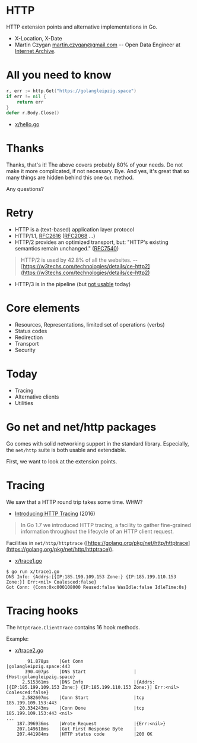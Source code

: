 # HTTP

HTTP extension points and alternative implementations in Go.

* X-Location, X-Date
* Martin Czygan <martin.czygan@gmail.com> -- Open Data Engineer at [Internet
  Archive](https://archive.org/).

# All you need to know

```go
r, err := http.Get("https://golangleipzig.space")
if err != nil {
    return err
}
defer r.Body.Close()
```

* [x/hello.go](x/hello.go)

# Thanks

Thanks, that's it! The above covers probably 80% of your needs. Do not make it
more complicated, if not necessary. Bye. And yes, it's great that so many
things are hidden behind this one `Get` method.

Any questions?

# Retry

* HTTP is a (text-based) application layer protocol
* HTTP/1.1, [RFC2616](https://tools.ietf.org/html/rfc2616)
  ([RFC2068](https://tools.ietf.org/html/rfc2068) ...)
* HTTP/2 provides an optimized transport, but: "HTTP's existing semantics
  remain unchanged." ([RFC7540](https://tools.ietf.org/html/rfc7540))

> HTTP/2 is used by 42.8% of all the websites. --
> [https://w3techs.com/technologies/details/ce-http2](https://w3techs.com/technologies/details/ce-http2)

* HTTP/3 is in the pipeline (but [not usable](https://caniuse.com/#feat=http3) today)

# Core elements

* Resources, Representations, limited set of operations (verbs)
* Status codes
* Redirection
* Transport
* Security

# Today

* Tracing
* Alternative clients
* Utilities

# Go net and net/http packages

Go comes with solid networking support in the standard library. Especially, the
`net/http` suite is both usable and extendable.

First, we want to look at the extension points.

# Tracing

We saw that a HTTP round trip takes some time. WHW?

* [Introducing HTTP Tracing](https://blog.golang.org/http-tracing) (2016)

> In Go 1.7 we introduced HTTP tracing, a facility to gather fine-grained
> information throughout the lifecycle of an HTTP client request.

Facilities in `net/http/httptrace` ([https://golang.org/pkg/net/http/httptrace](https://golang.org/pkg/net/http/httptrace)).

* [x/trace1.go](x/trace1.go)

```
$ go run x/trace1.go
DNS Info: {Addrs:[{IP:185.199.109.153 Zone:} {IP:185.199.110.153 Zone:}] Err:<nil> Coalesced:false}
Got Conn: {Conn:0xc000108000 Reused:false WasIdle:false IdleTime:0s}
```

# Tracing hooks

The `httptrace.ClientTrace` contains 16 hook methods.

Example:

* [x/trace2.go](x/trace2.go)

```
        91.878µs    |Get Conn                   |golangleipzig.space:443
       390.407µs    |DNS Start                  |{Host:golangleipzig.space}
      2.515361ms    |DNS Info                   |{Addrs:[{IP:185.199.109.153 Zone:} {IP:185.199.110.153 Zone:}] Err:<nil> Coalesced:false}
      2.582607ms    |Conn Start                 |tcp 185.199.109.153:443
     20.334243ms    |Conn Done                  |tcp 185.199.109.153:443 <nil>
...
    187.396936ms    |Wrote Request              |{Err:<nil>}
    207.149618ms    |Got First Response Byte    |
    207.441984ms    |HTTP status code           |200 OK
```
